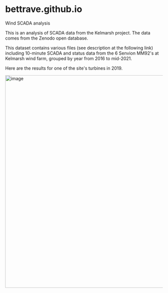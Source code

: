 # bettrave.github.io
Wind SCADA analysis

This is an analysis of SCADA data from the Kelmarsh project. The data comes from the Zenodo open database.

This dataset contains various files (see description at the following link) including 10-minute SCADA and status data from the 6 Senvion MM92's at Kelmarsh wind farm, grouped by year from 2016 to mid-2021.

Here are the results for one of the site's turbines in 2019.


<img width="679" alt="image" src="https://github.com/user-attachments/assets/b68aede4-86e4-4542-a6a9-9184bf088b75" />
